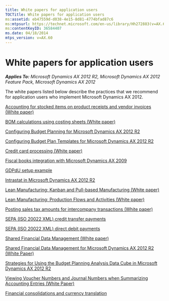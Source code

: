 ```yaml
---
title: White papers for application users
TOCTitle: White papers for application users
ms:assetid: eb47559d-d038-4e15-8d81-4774bfad87c6
ms:mtpsurl: https://technet.microsoft.com/en-us/library/Hh272883(v=AX.60)
ms:contentKeyID: 36584407
ms.date: 04/18/2014
mtps_version: v=AX.60
---
```


# White papers for application users 


_**Applies To:** Microsoft Dynamics AX 2012 R2, Microsoft Dynamics AX 2012 Feature Pack, Microsoft Dynamics AX 2012_

The white papers listed below describe the practices that we recommend for application users who implement Microsoft Dynamics AX 2012.

[Accounting for stocked items on product receipts and vendor invoices (White paper)](accounting-for-stocked-items-on-product-receipts-and-vendor-invoices-white-paper.md)

[BOM calculations using costing sheets (White paper)](bom-calculations-using-costing-sheets-white-paper.md)

[Configuring Budget Planning for Microsoft Dynamics AX 2012 R2](configuring-budget-planning-for-microsoft-dynamics-ax-2012-r2.md)

[Configuring Budget Plan Templates for Microsoft Dynamics AX 2012 R2](configuring-budget-plan-templates-for-microsoft-dynamics-ax-2012-r2.md)

[Credit card processing (White paper)](credit-card-processing-white-paper.md)

[Fiscal books integration with Microsoft Dynamics AX 2009](fiscal-books-integration-with-microsoft-dynamics-ax-2009.md)

[GDPdU setup example](gdpdu-setup-example.md)

[Intrastat in Microsoft Dynamics AX 2012 R2](intrastat-in-microsoft-dynamics-ax-2012-r2.md)

[Lean Manufacturing: Kanban and Pull-based Manufacturing (White paper)](lean-manufacturing-kanban-and-pull-based-manufacturing-white-paper.md)

[Lean Manufacturing: Production Flows and Activities (White paper)](lean-manufacturing-production-flows-and-activities-white-paper.md)

[Posting sales tax amounts for intercompany transactions (White paper)](posting-sales-tax-amounts-for-intercompany-transactions-white-paper.md)

[SEPA (ISO 20022 XML) credit transfer payments](sepa-iso-20022-xml-credit-transfer-payments.md)

[SEPA (ISO 20022 XML) direct debit payments](sepa-iso-20022-xml-direct-debit-payments.md)

[Shared Financial Data Management (White paper)](shared-financial-data-management-white-paper.md)

[Shared Financial Data Management for Microsoft Dynamics AX 2012 R2 (White Paper)](shared-financial-data-management-for-microsoft-dynamics-ax-2012-r2-white-paper.md)

[Strategies for Using the Budget Planning Analysis Data Cube in Microsoft Dynamics AX 2012 R2](strategies-for-using-the-budget-planning-analysis-data-cube-in-microsoft-dynamics-ax-2012-r2.md)

[Viewing Voucher Numbers and Journal Numbers when Summarizing Accounting Entries (White Paper)](viewing-voucher-numbers-and-journal-numbers-when-summarizing-accounting-entries-white-paper.md)

[Financial consolidations and currency translation](financial-consolidations-and-currency-translation.md)

  


